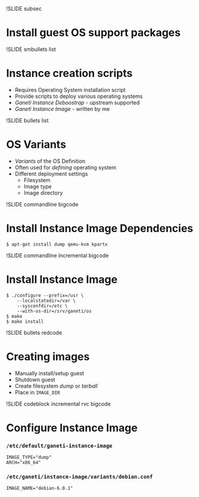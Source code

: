 !SLIDE subsec

# Install guest OS support packages

!SLIDE smbullets list

# Instance creation scripts

* Requires Operating System installation script
* Provide scripts to deploy various operating systems
* _Ganeti Instance Deboostrap_ - upstream supported
* _Ganeti Instance Image_ - written by me

!SLIDE bullets list

# OS Variants

* _Variants_ of the OS Definition
* Often used for _defining_ operating system
* Different deployment settings
  * Filesystem
  * Image type
  * Image directory

!SLIDE commandline bigcode

# Install Instance Image Dependencies

    $ apt-get install dump qemu-kvm kpartx

!SLIDE commandline incremental bigcode

# Install Instance Image

    $ ./configure --prefix=/usr \
        --localstatedir=/var \
        --sysconfdir=/etc \
        --with-os-dir=/srv/ganeti/os
    $ make
    $ make install

!SLIDE bullets redcode

# Creating images

* Manually install/setup guest
* Shutdown guest
* Create filesystem _dump_ or _tarball_
* Place in `IMAGE_DIR`

!SLIDE codeblock incremental rvc bigcode

# Configure Instance Image

### ``/etc/default/ganeti-instance-image``

    IMAGE_TYPE="dump"
    ARCH="x86_64"

### ``/etc/ganeti/instance-image/variants/debian.conf``

    IMAGE_NAME="debian-6.0.1"


